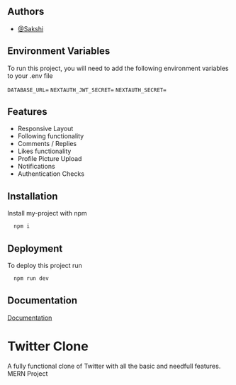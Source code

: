 
## Authors

- [@Sakshi](https://github.com/Sakshi14rj)


## Environment Variables

To run this project, you will need to add the following environment variables to your .env file

`DATABASE_URL=`
`NEXTAUTH_JWT_SECRET=`
`NEXTAUTH_SECRET=`


## Features
- Responsive Layout
- Following functionality
- Comments / Replies
- Likes functionality
- Profile Picture Upload
- Notifications
- Authentication Checks

## Installation

Install my-project with npm

```bash
  npm i 
```
    
## Deployment

To deploy this project run

```bash
  npm run dev
```


## Documentation

[Documentation](https://www.prisma.io/docs/reference/database-reference/connection-urls)


# Twitter Clone

A fully functional clone of Twitter with all the basic and needfull features.
MERN Project

